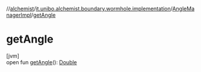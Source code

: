 //[alchemist](../../../index.md)/[it.unibo.alchemist.boundary.wormhole.implementation](../index.md)/[AngleManagerImpl](index.md)/[getAngle](get-angle.md)

# getAngle

[jvm]\
open fun [getAngle](get-angle.md)(): [Double](https://kotlinlang.org/api/latest/jvm/stdlib/kotlin/-double/index.html)

